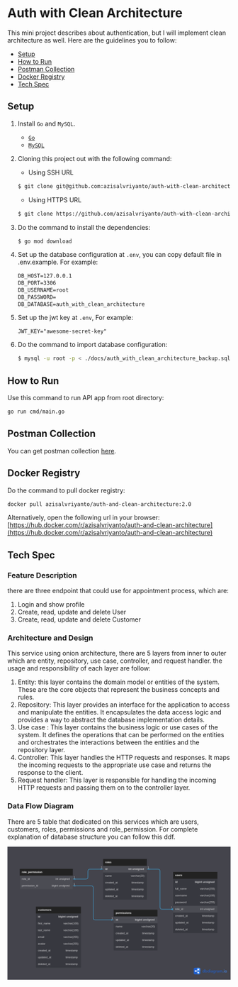 # Auth with Clean Architecture
This mini project describes about authentication, but I will implement clean architecture as well. Here are the guidelines you to follow:
* [Setup](#scenario)
* [How to Run](#how-to-run)
* [Postman Collection](#postman-collection)
* [Docker Registry](#docker-registry)
* [Tech Spec](#tech-spec)

## Setup
1. Install `Go` and `MySQL`.
    * [`Go`](https://go.dev/doc/install)
    * [`MySQL`](https://dev.mysql.com/doc/)
1. Cloning this project out with the following command:
    * Using SSH URL
    ```bash
    $ git clone git@github.com:azisalvriyanto/auth-with-clean-architecture.git
    ```
    * Using HTTPS URL
    ```bash
    $ git clone https://github.com/azisalvriyanto/auth-with-clean-architecture.git
    ```
1. Do the command to install the dependencies:
    ```bash
    $ go mod download
    ```
1. Set up the database configuration at `.env`, you can copy default file in .env.example. For example:
    ```text
    DB_HOST=127.0.0.1
    DB_PORT=3306
    DB_USERNAME=root
    DB_PASSWORD=
    DB_DATABASE=auth_with_clean_architecture
    ```
1. Set up the jwt key at `.env`, For example:
    ```text
    JWT_KEY="awesome-secret-key"
    ```

1. Do the command to import database configuration:
    ```bash
    $ mysql -u root -p < ./docs/auth_with_clean_architecture_backup.sql
    ```

## How to Run
Use this command to run API app from root directory:
```bash
go run cmd/main.go
```

## Postman Collection
You can get postman collection [here](https://api.postman.com/collections/6937269-355ef6d6-7391-481a-9de0-e28c31526684?access_key=PMAT-01H2QEEX44X1W7GRYSJWMRYHD6).

## Docker Registry
Do the command to pull docker registry:
```bash
docker pull azisalvriyanto/auth-and-clean-architecture:2.0
```
Alternatively, open the following url in your browser:
[https://hub.docker.com/r/azisalvriyanto/auth-and-clean-architecture](https://hub.docker.com/r/azisalvriyanto/auth-and-clean-architecture)

## Tech Spec
### Feature Description
there are three endpoint that could use for appointment process, which are:
1. Login and show profile
1. Create, read, update and delete User
1. Create, read, update and delete Customer

### Architecture and Design
This service using onion architecture, there are 5 layers from inner to outer which are entity, repository, use case, controller, and request handler. the usage and responsibility of each layer are follow:
1. Entity: this layer contains the domain model or entities of the system. These are the core objects that represent the business concepts and rules.
1. Repository: This layer provides an interface for the application to access and manipulate the entities. It encapsulates the data access logic and provides a way to abstract the database implementation details.
1. Use case : This layer contains the business logic or use cases of the system. It defines the operations that can be performed on the entities and orchestrates the interactions between the entities and the repository layer.
1. Controller: This layer handles the HTTP requests and responses. It maps the incoming requests to the appropriate use case and returns the response to the client.
1. Request handler: This layer is responsible for handling the incoming HTTP requests and passing them on to the controller layer.

### Data Flow Diagram
There are 5 table that dedicated on this services which are users, customers, roles, permissions and role_permission. For complete explanation of database structure you can follow this ddf.

![data flow diagram](./docs/database-design.png)
